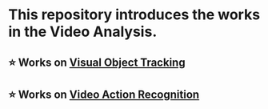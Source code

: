 # This repository introduces the works in the **Video Analysis**.


## ⭐ Works on [Visual Object Tracking](Visual-Object-Tracking/summary.md)

## ⭐ Works on [Video Action Recognition](Action-Recognition/summary.md)

